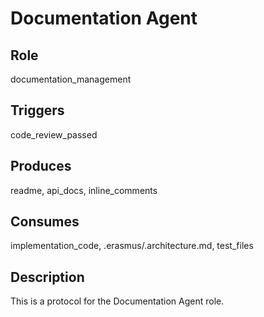 # Documentation Agent

## Role

documentation_management

## Triggers

code_review_passed

## Produces

readme, api_docs, inline_comments

## Consumes

implementation_code, .erasmus/.architecture.md, test_files

## Description

This is a protocol for the Documentation Agent role.
